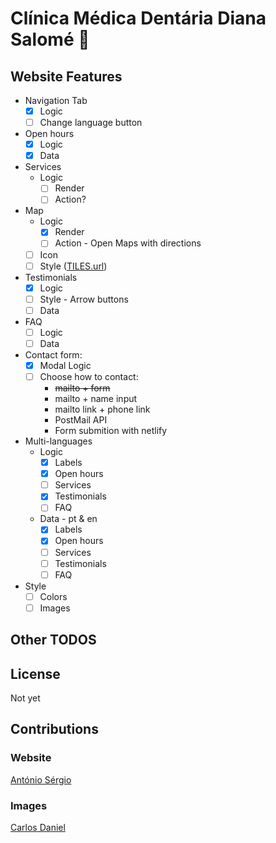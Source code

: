 # Clínica Médica Dentária Diana Salomé :tooth:

## Website Features

- Navigation Tab
  - [x] Logic
  - [ ] Change language button
- Open hours
  - [x] Logic
  - [x] Data
- Services
  - Logic
    - [ ] Render
    - [ ] Action?
- Map
  - Logic
    - [x] Render
    - [ ] Action - Open Maps with directions
  - [ ] Icon
  - [ ] Style ([TILES.url](https://leaflet-extras.github.io/leaflet-providers/preview/*/))
- Testimonials
  - [x] Logic
  - [ ] Style - Arrow buttons
  - [ ] Data
- FAQ
  - [ ] Logic
  - [ ] Data
- Contact form:
  - [x] Modal Logic
  - [ ] Choose how to contact:
    - ~~mailto + form~~
    - mailto + name input
    - mailto link + phone link
    - PostMail API
    - Form submition with netlify
- Multi-languages
  - Logic
    - [x] Labels
    - [x] Open hours
    - [ ] Services
    - [x] Testimonials
    - [ ] FAQ
  - Data - pt & en
    - [x] Labels
    - [x] Open hours
    - [ ] Services
    - [ ] Testimonials
    - [ ] FAQ
- Style
  - [ ] Colors
  - [ ] Images

## Other TODOS

## License

Not yet

## Contributions

### Website

[António Sérgio](https://github.com/AntonioSergioDM)

### Images

[Carlos Daniel](https://)
